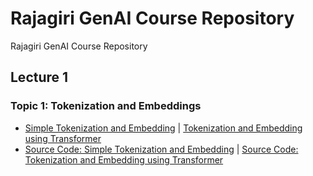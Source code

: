 # Rajagiri GenAI Course Repository
 Rajagiri GenAI Course Repository

## Lecture 1
### Topic 1: Tokenization and Embeddings
- [Simple Tokenization and Embedding](docs/SimpleTokenizationandEmbedding.md) | [Tokenization and Embedding using Transformer](docs/TokenizationandEmbeddingusingTransformer.md)
- [Source Code: Simple Tokenization and Embedding](src/Lecture%201%20-%20Simple%20Tokenization%20and%20Embedding.py) | [Source Code: Tokenization and Embedding using Transformer](src/Lecture%201%20-%20Tokenization%20and%20Embedding%20using%20Transofrmer.py)


